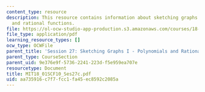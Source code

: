 ```yaml
---
content_type: resource
description: This resource contains information about sketching graphs I - polynomials
  and rational functions.
file: https://ol-ocw-studio-app-production.s3.amazonaws.com/courses/18-01sc-single-variable-calculus-fall-2010/aa735916c7f7fcc1fa45ec8592c2085a_MIT18_01SCF10_Ses27c.pdf
file_type: application/pdf
learning_resource_types: []
ocw_type: OCWFile
parent_title: 'Session 27: Sketching Graphs I - Polynomials and Rational Functions'
parent_type: CourseSection
parent_uid: 9e376e9f-5736-2241-223d-f5e959ea707e
resourcetype: Document
title: MIT18_01SCF10_Ses27c.pdf
uid: aa735916-c7f7-fcc1-fa45-ec8592c2085a
---
```

